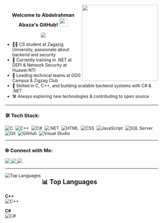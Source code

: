 <img width="250" align="right" src="https://c.tenor.com/_DOBjnGspYAAAAAM/code-coding.gif">

<h3 align="center">
  Welcome to Abdelrahman Abaza's GitHub!
  <img src="https://media.giphy.com/media/hvRJCLFzcasrR4ia7z/giphy.gif" width="28">
</h3>

<p align="center">
  <a href="https://github.com/DenverCoder1/readme-typing-svg">
    <img src="https://readme-typing-svg.herokuapp.com/?lines=.NET%20Developer%20%7C%20Cybersecurity%20Trainee;C%20%26%20C++%20Programmer;Always%20learning%20and%20building%20real%20projects!&font=Fira%20Code&center=true&width=500&height=45&color=00BFFF&vCenter=true&size=22">
  </a>
</p>

- 👨‍💻 CS student at Zagazig University, passionate about backend and security
- 🧠 Currently training in .NET at DEPI & Network Security at Huawei NTI
- 🚀 Leading technical teams at GDG Campus & Zigzag Club
- 🎯 Skilled in C, C++, and building scalable backend systems with C# & .NET
- 🛠️ Always exploring new technologies & contributing to open source

---

### 🛠️ Tech Stack:
![C](https://img.shields.io/badge/-C-05122A?style=flat&logo=c)&nbsp;
![C++](https://img.shields.io/badge/-C++-05122A?style=flat&logo=c%2B%2B)&nbsp;
![C#](https://img.shields.io/badge/-CSharp-05122A?style=flat&logo=csharp)&nbsp;
![.NET](https://img.shields.io/badge/-.NET-05122A?style=flat&logo=dotnet)&nbsp;
![HTML](https://img.shields.io/badge/-HTML5-05122A?style=flat&logo=html5)&nbsp;
![CSS](https://img.shields.io/badge/-CSS-05122A?style=flat&logo=css3)&nbsp;
![JavaScript](https://img.shields.io/badge/-JavaScript-05122A?style=flat&logo=javascript)&nbsp;
![SQL Server](https://img.shields.io/badge/-SQL_Server-05122A?style=flat&logo=microsoft-sql-server)&nbsp;
![Git](https://img.shields.io/badge/-Git-05122A?style=flat&logo=git)&nbsp;
![GitHub](https://img.shields.io/badge/-GitHub-05122A?style=flat&logo=github)&nbsp;
![Visual Studio](https://img.shields.io/badge/-Visual%20Studio-05122A?style=flat&logo=visual-studio)&nbsp;

---

### 🌐 Connect with Me:
<a href="https://linkedin.com/in/abaza-dev" target="_blank">
  <img src="https://img.shields.io/badge/-LinkedIn-0077B5?style=for-the-badge&logo=Linkedin&logoColor=white"/>
</a>
<a href="https://wa.me/201149047545" target="_blank">
  <img src="https://img.shields.io/badge/WhatsApp-25D366?style=for-the-badge&logo=whatsapp&logoColor=white"/>
</a>
<a href="https://www.facebook.com/abdelrhman.gamal.1428/" target="_blank">
  <img src="https://img.shields.io/badge/Facebook-1877F2?style=for-the-badge&logo=facebook&logoColor=white"/>
</a>

---

<img align="left" src="https://github-readme-stats.vercel.app/api/top-langs?username=Abaza44&show_icons=true&locale=en&layout=compact&theme=radical" alt="Top Languages" />

## 📊 Top Languages

**C++**  
![C++](https://img.shields.io/badge/████████████████████-95%25-00599C?style=flat)

**C#**  
![C#](https://img.shields.io/badge/████████████████░░-80%25-239120?style=flat)






